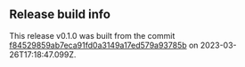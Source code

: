 
## Release build info

This release v0.1.0 was built from the commit [f84529859ab7eca91fd0a3149a17ed579a93785b](https://github.com/kattecon/gh-release-maker-test/tree/f84529859ab7eca91fd0a3149a17ed579a93785b) on 2023-03-26T17:18:47.099Z.
        